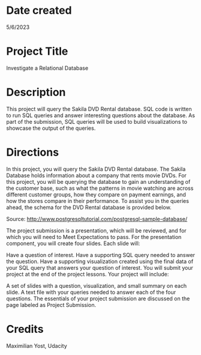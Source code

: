 # Date created

5/6/2023

# Project Title

Investigate a Relational Database

# Description 

This project will query the Sakila DVD Rental database. SQL code is written to run SQL queries and answer interesting questions about the database. As part of the submission, SQL queries will be used to build visualizations to showcase the output of the queries.

# Directions

In this project, you will query the Sakila DVD Rental database. The Sakila Database holds information about a company that rents movie DVDs. For this project, you will be querying the database to gain an understanding of the customer base, such as what the patterns in movie watching are across different customer groups, how they compare on payment earnings, and how the stores compare in their performance. To assist you in the queries ahead, the schema for the DVD Rental database is provided below.

Source: http://www.postgresqltutorial.com/postgresql-sample-database/

The project submission is a presentation, which will be reviewed, and for which you will need to Meet Expectations to pass. For the presentation component, you will create four slides. Each slide will:

Have a question of interest.
Have a supporting SQL query needed to answer the question.
Have a supporting visualization created using the final data of your SQL query that answers your question of interest.
You will submit your project at the end of the project lessons. Your project will include:

A set of slides with a question, visualization, and small summary on each slide.
A text file with your queries needed to answer each of the four questions.
The essentials of your project submission are discussed on the page labeled as Project Submission.

# Credits

Maximilian Yost, Udacity



